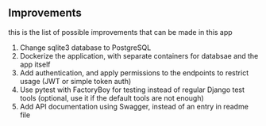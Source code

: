 ## Improvements

this is the list of possible improvements that can be made in this app

1. Change sqlite3 database to PostgreSQL
2. Dockerize the application, with separate containers for databsae and the app itself
3. Add authentication, and apply permissions to the endpoints to restrict usage (JWT or simple token auth)
4. Use pytest with FactoryBoy for testing instead of regular Django test tools (optional, use it if the default tools are not enough) 
5. Add API documentation using Swagger, instead of an entry in readme file